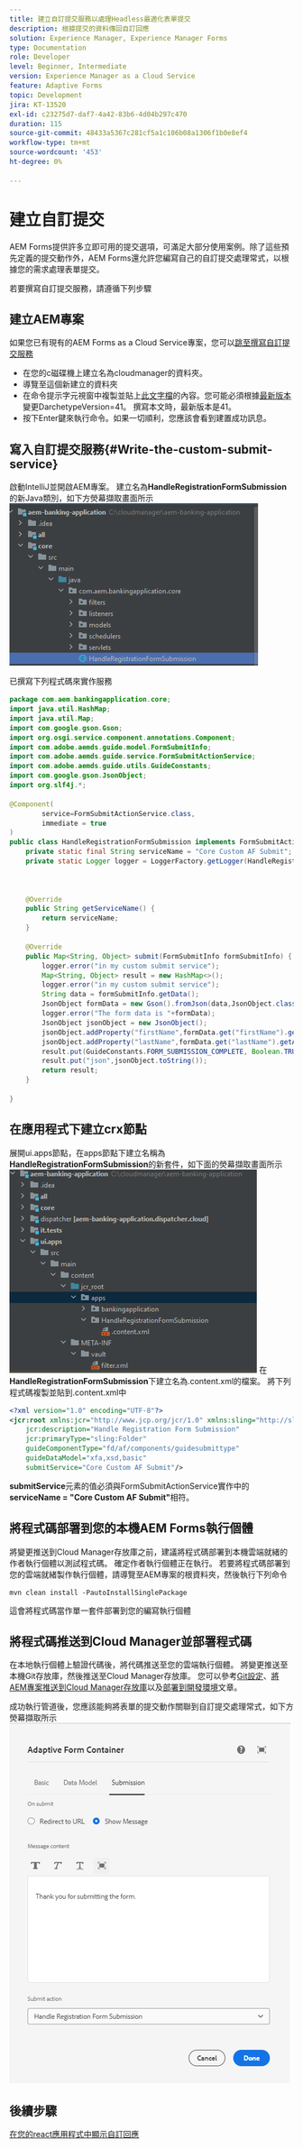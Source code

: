 ```yaml
---
title: 建立自訂提交服務以處理Headless最適化表單提交
description: 根據提交的資料傳回自訂回應
solution: Experience Manager, Experience Manager Forms
type: Documentation
role: Developer
level: Beginner, Intermediate
version: Experience Manager as a Cloud Service
feature: Adaptive Forms
topic: Development
jira: KT-13520
exl-id: c23275d7-daf7-4a42-83b6-4d04b297c470
duration: 115
source-git-commit: 48433a5367c281cf5a1c106b08a1306f1b0e8ef4
workflow-type: tm+mt
source-wordcount: '453'
ht-degree: 0%

---
```


# 建立自訂提交

AEM Forms提供許多立即可用的提交選項，可滿足大部分使用案例。除了這些預先定義的提交動作外，AEM Forms還允許您編寫自己的自訂提交處理常式，以根據您的需求處理表單提交。

若要撰寫自訂提交服務，請遵循下列步驟

## 建立AEM專案

如果您已有現有的AEM Forms as a Cloud Service專案，您可以[跳至撰寫自訂提交服務](#Write-the-custom-submit-service)

* 在您的c磁碟機上建立名為cloudmanager的資料夾。
* 導覽至這個新建立的資料夾
* 在命令提示字元視窗中複製並貼上[此文字檔](./assets/creating-maven-project.txt)的內容。您可能必須根據[最新版本](https://github.com/adobe/aem-project-archetype/releases)變更DarchetypeVersion=41。 撰寫本文時，最新版本是41。
* 按下Enter鍵來執行命令。如果一切順利，您應該會看到建置成功訊息。

## 寫入自訂提交服務{#Write-the-custom-submit-service}

啟動IntelliJ並開啟AEM專案。 建立名為&#x200B;**HandleRegistrationFormSubmission**&#x200B;的新Java類別，如下方熒幕擷取畫面所示
![自訂送出服務](./assets/custom-submit-service.png)

已撰寫下列程式碼來實作服務

```java
package com.aem.bankingapplication.core;
import java.util.HashMap;
import java.util.Map;
import com.google.gson.Gson;
import org.osgi.service.component.annotations.Component;
import com.adobe.aemds.guide.model.FormSubmitInfo;
import com.adobe.aemds.guide.service.FormSubmitActionService;
import com.adobe.aemds.guide.utils.GuideConstants;
import com.google.gson.JsonObject;
import org.slf4j.*;

@Component(
        service=FormSubmitActionService.class,
        immediate = true
)
public class HandleRegistrationFormSubmission implements FormSubmitActionService {
    private static final String serviceName = "Core Custom AF Submit";
    private static Logger logger = LoggerFactory.getLogger(HandleRegistrationFormSubmission.class);



    @Override
    public String getServiceName() {
        return serviceName;
    }

    @Override
    public Map<String, Object> submit(FormSubmitInfo formSubmitInfo) {
        logger.error("in my custom submit service");
        Map<String, Object> result = new HashMap<>();
        logger.error("in my custom submit service");
        String data = formSubmitInfo.getData();
        JsonObject formData = new Gson().fromJson(data,JsonObject.class);
        logger.error("The form data is "+formData);
        JsonObject jsonObject = new JsonObject();
        jsonObject.addProperty("firstName",formData.get("firstName").getAsString());
        jsonObject.addProperty("lastName",formData.get("lastName").getAsString());
        result.put(GuideConstants.FORM_SUBMISSION_COMPLETE, Boolean.TRUE);
        result.put("json",jsonObject.toString());
        return result;
    }

}
```

## 在應用程式下建立crx節點

展開ui.apps節點，在apps節點下建立名稱為&#x200B;**HandleRegistrationFormSubmission**&#x200B;的新套件，如下面的熒幕擷取畫面所示
![crx-node](./assets/crx-node.png)
在&#x200B;**HandleRegistrationFormSubmission**&#x200B;下建立名為.content.xml的檔案。 將下列程式碼複製並貼到.content.xml中

```xml
<?xml version="1.0" encoding="UTF-8"?>
<jcr:root xmlns:jcr="http://www.jcp.org/jcr/1.0" xmlns:sling="http://sling.apache.org/jcr/sling/1.0"
    jcr:description="Handle Registration Form Submission"
    jcr:primaryType="sling:Folder"
    guideComponentType="fd/af/components/guidesubmittype"
    guideDataModel="xfa,xsd,basic"
    submitService="Core Custom AF Submit"/>
```

**submitService**&#x200B;元素的值必須與FormSubmitActionService實作中的&#x200B;**serviceName = &quot;Core Custom AF Submit&quot;**&#x200B;相符。

## 將程式碼部署到您的本機AEM Forms執行個體

將變更推送到Cloud Manager存放庫之前，建議將程式碼部署到本機雲端就緒的作者執行個體以測試程式碼。 確定作者執行個體正在執行。
若要將程式碼部署到您的雲端就緒製作執行個體，請導覽至AEM專案的根資料夾，然後執行下列命令

```
mvn clean install -PautoInstallSinglePackage
```

這會將程式碼當作單一套件部署到您的編寫執行個體

## 將程式碼推送到Cloud Manager並部署程式碼

在本地執行個體上驗證代碼後，將代碼推送至您的雲端執行個體。
將變更推送至本機Git存放庫，然後推送至Cloud Manager存放庫。 您可以參考[Git設定](https://experienceleague.adobe.com/docs/experience-manager-learn/cloud-service/forms/developing-for-cloud-service/setup-git.html)、[將AEM專案推送到Cloud Manager存放庫](https://experienceleague.adobe.com/docs/experience-manager-learn/cloud-service/forms/developing-for-cloud-service/push-project-to-cloud-manager-git.html)以及[部署到開發環境](https://experienceleague.adobe.com/docs/experience-manager-learn/cloud-service/forms/developing-for-cloud-service/deploy-to-dev-environment.html)文章。

成功執行管道後，您應該能夠將表單的提交動作關聯到自訂提交處理常式，如下方熒幕擷取所示
![送出動作](./assets/configure-submit-action.png)

## 後續步驟

[在您的react應用程式中顯示自訂回應](./handle-response-react-app.md)

